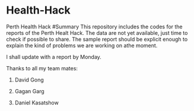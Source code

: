 # Health-Hack
Perth Health Hack 
#Summary
This repository includes the codes for the reports of the Perth Healt Hack. The data are not yet available, just time to check if possible to share. 
The sample report should be explicit enough to explain the kind of problems we are working on athe moment. 

I shall update with a report by Monday. 

Thanks to all my team mates:

1. David Gong 

2. Gagan Garg

3. Daniel Kasatshow

 


